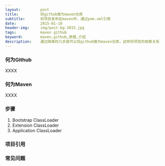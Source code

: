 ```yaml
---
layout:         post
title:          将github做为maven仓库
subtitle:       将项目发布在maven中，通过pom.xml引用
date:           2015-01-10
header-img:     img/post-bg-2015.jpg
tags:           maven github
keyword:        maven,github,原理,介绍
description:    通过简单的几步就可以将github做为maven仓库，这样将项目的依赖关系单独出来，实现模块通过maven建立依赖关系，方便项目部署与维护。
---
```


### 何为Github
XXXX

### 何为Maven
XXXX

### 步骤

1. Bootstrap ClassLoader
2. Extension ClassLoader
3. Application ClassLoader

### 项目引用


### 常见问题

